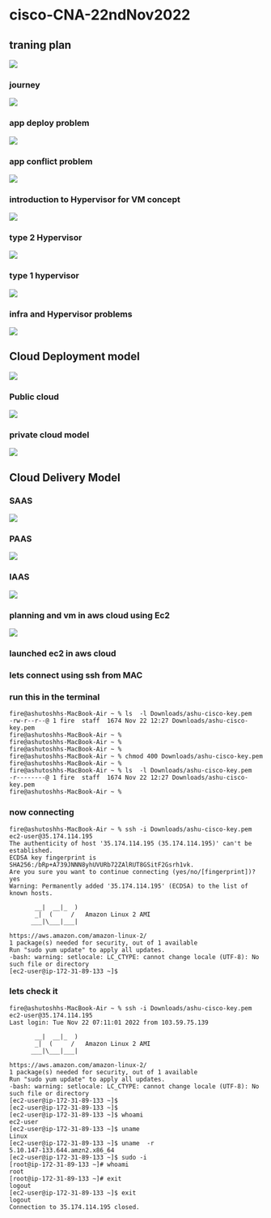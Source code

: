 # cisco-CNA-22ndNov2022

## traning plan 

<img src="plan.png">

### journey 

<img src="j.png">

### app deploy problem 

<img src="prob.png">

### app conflict problem 

<img src="appc.png">

### introduction to Hypervisor for VM concept 

<img src="vm.png">

### type 2 Hypervisor 

<img src="t2.png">

### type 1 hypervisor 

<img src="t1.png">

### infra and Hypervisor problems 

<img src="infrap.png">

## Cloud Deployment model 

<img src="cloudd.png">

### Public cloud 

<img src="public.png">

### private cloud model 

<img src="private.png">


## Cloud Delivery Model 

### SAAS 

<img src="saas.png">

### PAAS 

<img src="paas.png">

### IAAS 

<img src="iaas.png">

### planning and vm in aws cloud using Ec2 

<img src="ec2.png">

### launched ec2 in aws cloud 

### lets connect using ssh from MAC 

### run this in the terminal 

```
fire@ashutoshhs-MacBook-Air ~ % ls  -l Downloads/ashu-cisco-key.pem 
-rw-r--r--@ 1 fire  staff  1674 Nov 22 12:27 Downloads/ashu-cisco-key.pem
fire@ashutoshhs-MacBook-Air ~ % 
fire@ashutoshhs-MacBook-Air ~ % 
fire@ashutoshhs-MacBook-Air ~ % 
fire@ashutoshhs-MacBook-Air ~ % chmod 400 Downloads/ashu-cisco-key.pem 
fire@ashutoshhs-MacBook-Air ~ % 
fire@ashutoshhs-MacBook-Air ~ % ls  -l Downloads/ashu-cisco-key.pem   
-r--------@ 1 fire  staff  1674 Nov 22 12:27 Downloads/ashu-cisco-key.pem
fire@ashutoshhs-MacBook-Air ~ % 
```

### now connecting 

```
fire@ashutoshhs-MacBook-Air ~ % ssh -i Downloads/ashu-cisco-key.pem  ec2-user@35.174.114.195 
The authenticity of host '35.174.114.195 (35.174.114.195)' can't be established.
ECDSA key fingerprint is SHA256:/bRp+A739JNNN8yhUVURb72ZAlRUT8GSitF2Gsrh1vk.
Are you sure you want to continue connecting (yes/no/[fingerprint])? yes
Warning: Permanently added '35.174.114.195' (ECDSA) to the list of known hosts.

       __|  __|_  )
       _|  (     /   Amazon Linux 2 AMI
      ___|\___|___|

https://aws.amazon.com/amazon-linux-2/
1 package(s) needed for security, out of 1 available
Run "sudo yum update" to apply all updates.
-bash: warning: setlocale: LC_CTYPE: cannot change locale (UTF-8): No such file or directory
[ec2-user@ip-172-31-89-133 ~]$ 
```

### lets check it 

```
fire@ashutoshhs-MacBook-Air ~ % ssh -i Downloads/ashu-cisco-key.pem  ec2-user@35.174.114.195 
Last login: Tue Nov 22 07:11:01 2022 from 103.59.75.139

       __|  __|_  )
       _|  (     /   Amazon Linux 2 AMI
      ___|\___|___|

https://aws.amazon.com/amazon-linux-2/
1 package(s) needed for security, out of 1 available
Run "sudo yum update" to apply all updates.
-bash: warning: setlocale: LC_CTYPE: cannot change locale (UTF-8): No such file or directory
[ec2-user@ip-172-31-89-133 ~]$ 
[ec2-user@ip-172-31-89-133 ~]$ 
[ec2-user@ip-172-31-89-133 ~]$ whoami
ec2-user
[ec2-user@ip-172-31-89-133 ~]$ uname 
Linux
[ec2-user@ip-172-31-89-133 ~]$ uname  -r
5.10.147-133.644.amzn2.x86_64
[ec2-user@ip-172-31-89-133 ~]$ sudo -i
[root@ip-172-31-89-133 ~]# whoami
root
[root@ip-172-31-89-133 ~]# exit
logout
[ec2-user@ip-172-31-89-133 ~]$ exit
logout
Connection to 35.174.114.195 closed.
```

